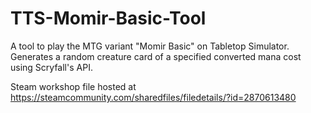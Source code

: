 # TTS-Momir-Basic-Tool
A tool to play the MTG variant "Momir Basic" on Tabletop Simulator.
Generates a random creature card of a specified converted mana cost using Scryfall's API.

Steam workshop file hosted at https://steamcommunity.com/sharedfiles/filedetails/?id=2870613480